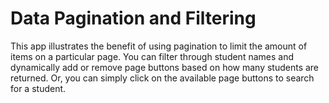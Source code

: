 # Data Pagination and Filtering

This app illustrates the benefit of using pagination to limit the amount of items on a particular page.  You can filter through student names and dynamically add or remove page buttons based on how many students are returned. Or, you can simply click on the available page buttons to search for a student. 